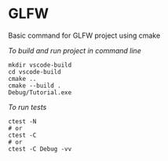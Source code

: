 # GLFW
Basic command for GLFW project using cmake

_To build and run project in command line_
```shell
mkdir vscode-build
cd vscode-build
cmake ..
cmake --build .
Debug/Tutorial.exe
```
_To run tests_
```shell
ctest -N
# or
ctest -C
# or
ctest -C Debug -vv
```
